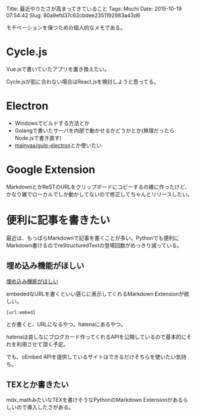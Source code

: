 Title: 最近やりたさが高まってきていること
Tags: Mochi
Date: 2015-10-19 07:54:42
Slug: 80a9efd37c62cbdee2351192983a43d6

モチベーションを保つための個人的なメモである。

# Cycle.js

Vue.jsで書いていたアプリを置き換えたい。

Cycle.jsが肌に合わない場合はReact.jsを検討しようと思ってる。

# Electron

* Windowsでビルドする方法とか
* Golangで書いたサーバを内部で動かせるかどうかとか(無理だったらNode.jsで書き直す)
* [mainyaa/gulp-electron](https://github.com/mainyaa/gulp-electron "mainyaa/gulp-electron")とか使いたい

# Google Extension

MarkdownとかReSTのURLをクリップボードにコピーするの雑に作ったけど、かなり雑でローカルでしか動かしてないので修正してちゃんとリリースしたい。

# 便利に記事を書きたい

最近は、もっぱらMarkdownで記事を書くことが多い。Pythonでも便利にMarkdown書けるのでreStructuredTextの登場回数がめっきり減っている。

## 埋め込み機能がほしい

[埋め込み機能がほしい](http://blog.muuny-blue.info/e38e37a99f7de1f45d169efcdb288dd1.html "埋め込み機能がほしい")

embededなURLを書くといい感じに表示してくれるMarkdown Extensionが欲しい。

```
[url:embed]
```

とか書くと、URLになるやつ。hatenaにあるやつ。

hatenaは良しなにブログカード作ってくれるAPIを公開しているので基本的にそれを利用させて頂く予定。

でも、oEmbed APIを提供しているサイトはできるだけそちらを使いたい気持ち。

## TEXとか書きたい

mdx_mathみたいなTEXを書けそうなPythonのMarkdown Extensionがあるらしいので導入したさがある。